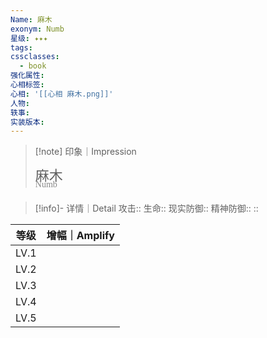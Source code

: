 ```yaml
---
Name: 麻木
exonym: Numb
星级: ✦✦✦
tags: 
cssclasses:
  - book
强化属性: 
心相标签: 
心相: '[[心相 麻木.png]]'
人物: 
轶事: 
实装版本:
---
```



> [!note] 印象｜Impression
> 
> <p style="font-family: '家族宋', sans-serif; font-size: 22px; line-height: 0.75; text-indent: 0;">麻木<br><span style="font-family: serif; font-size: 14px; color: #888888;">Numb</span></p>
> 
> 

> [!info]- 详情｜Detail
> 攻击:: 
> 生命:: 
> 现实防御:: 
> 精神防御:: 
> :: 

|  等级  | 增幅｜Amplify |
| :--: | :--------: |
| LV.1 |            |
| LV.2 |            |
| LV.3 |            |
| LV.4 |            |
| LV.5 |            |
